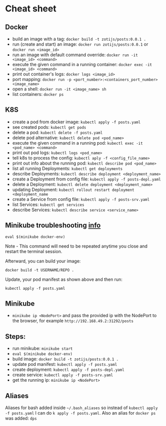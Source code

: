 # Cheat sheet

## Docker

- build an image with a tag: `docker build -t zotijs/posts:0.0.1 .`
- run (create and start) an image: `docker run zotijs/posts:0.0.1` or `docker run <image_id>`
- run an image with default command override: `docker run -it <image_id> <command>`
- execute the given command in a running container: `docker exec -it <image_id> <command>`
- print out container's logs: `docker logs <image_id>`
- port mapping: `docker run -p <port_number>:<containers_port_number> <image_name>`
- open a shell: `docker run -it <image_name> sh`
- list containers: `docker ps`

## K8S

- create a pod from docker image: `kubectl apply -f posts.yaml`
- see created pods: `kubectl get pods`
- delete a pod: `kubectl delete -f posts.yaml`
- delete pod alternative: `kubectl delete pod <pod_name>`
- execute the given command in a running pod: `kubectl exec -it <pod_name> <command>`
- print out pod logs: `kubectl logs <pod_name>`
- tell k8s to process the config: `kubectl aply -f <config_file_name>`
- print out info about the running pod: `kubectl describe pod <pod_name>`
- list all running Deployments: `kubectl get deployments`
- describe Deployments: `kubectl describe deployment <deployment_name>`
- create a Deployment from config file: `kubectl apply -f posts-depl.yaml`
- delete a Deployment: `kubectl delete deployment <deployment_name>`
- updating Deployment: `kubectl rollout restart deployment <deployment_name`
- create a Service from config file: `kubectl apply -f posts-srv.yaml`
- list Services: `kubectl get services`
- describe Services: `kubectl describe service <service_name>`

## Minikube troubleshooting [info](https://medium.com/swlh/how-to-run-locally-built-docker-images-in-kubernetes-b28fbc32cc1d)

`eval $(minikube docker-env)`

Note - This command will need to be repeated anytime you close and restart the terminal session.

Afterward, you can build your image:

`docker build -t USERNAME/REPO .`

Update, your pod manifest as shown above and then run:

`kubectl apply -f posts.yaml`

## Minikube

- `minikube ip <NodePort>` and pass the provided ip with the NodePort to the browser, for example `http://192.168.49.2:31292/posts`

## Steps:

- run minikube: `minikube start`
- `eval $(minikube docker-env)`
- build image: `docker build -t zotijs/posts:0.0.1 .`
- update pod manifest: `kubectl apply -f posts.yaml`
- create deployment: `kubectl apply -f posts-depl.yaml`
- create service: `kubectl apply -f posts-srv.yaml`
- get the running ip: `minikube ip <NodePort>`

## Aliases

Aliases for bash added inside `~/.bash_aliases` so instead of `kubectl apply -f posts.yaml` I can do `k apply -f posts.yaml`.
Also an alias for `docker ps` was added: `dps`
